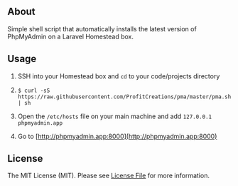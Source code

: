 ## About

Simple shell script that automatically installs the latest version of PhpMyAdmin
on a Laravel Homestead box.

## Usage

1. SSH into your Homestead box and `cd` to your code/projects directory

2. `$ curl -sS https://raw.githubusercontent.com/ProfitCreations/pma/master/pma.sh | sh`

3. Open the `/etc/hosts` file on your main machine and add
```127.0.0.1  phpmyadmin.app```

4. Go to [http://phpmyadmin.app:8000](http://phpmyadmin.app:8000)

## License

The MIT License (MIT). Please see [License File](LICENSE.md) for more information.
